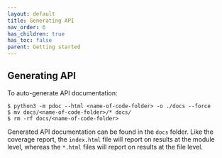 ```yaml
---
layout: default
title: Generating API
nav_order: 6
has_children: true
has_toc: false
parent: Getting started
---
```

Generating API
--------------
To auto-generate API documentation:
```
$ python3 -m pdoc --html <name-of-code-folder> -o ./docs --force
$ mv docs/<name-of-code-folder>/* docs/
$ rm -rf docs/<name-of-code-folder>
```
Generated API documentation can be found in the `docs` folder. Like the coverage report, the `index.html` file will report on results at the module level, whereas the `*.html` files will report on results at the file level.